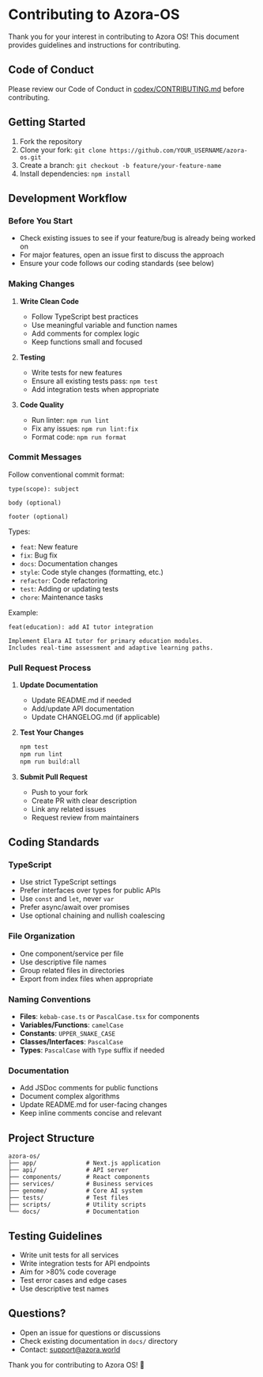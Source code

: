 # Contributing to Azora-OS

Thank you for your interest in contributing to Azora OS! This document provides guidelines and instructions for contributing.

## Code of Conduct

Please review our Code of Conduct in [codex/CONTRIBUTING.md](codex/CONTRIBUTING.md) before contributing.

## Getting Started

1. Fork the repository
2. Clone your fork: `git clone https://github.com/YOUR_USERNAME/azora-os.git`
3. Create a branch: `git checkout -b feature/your-feature-name`
4. Install dependencies: `npm install`

## Development Workflow

### Before You Start

- Check existing issues to see if your feature/bug is already being worked on
- For major features, open an issue first to discuss the approach
- Ensure your code follows our coding standards (see below)

### Making Changes

1. **Write Clean Code**
   - Follow TypeScript best practices
   - Use meaningful variable and function names
   - Add comments for complex logic
   - Keep functions small and focused

2. **Testing**
   - Write tests for new features
   - Ensure all existing tests pass: `npm test`
   - Add integration tests when appropriate

3. **Code Quality**
   - Run linter: `npm run lint`
   - Fix any issues: `npm run lint:fix`
   - Format code: `npm run format`

### Commit Messages

Follow conventional commit format:

```
type(scope): subject

body (optional)

footer (optional)
```

Types:
- `feat`: New feature
- `fix`: Bug fix
- `docs`: Documentation changes
- `style`: Code style changes (formatting, etc.)
- `refactor`: Code refactoring
- `test`: Adding or updating tests
- `chore`: Maintenance tasks

Example:
```
feat(education): add AI tutor integration

Implement Elara AI tutor for primary education modules.
Includes real-time assessment and adaptive learning paths.
```

### Pull Request Process

1. **Update Documentation**
   - Update README.md if needed
   - Add/update API documentation
   - Update CHANGELOG.md (if applicable)

2. **Test Your Changes**
   ```bash
   npm test
   npm run lint
   npm run build:all
   ```

3. **Submit Pull Request**
   - Push to your fork
   - Create PR with clear description
   - Link any related issues
   - Request review from maintainers

## Coding Standards

### TypeScript

- Use strict TypeScript settings
- Prefer interfaces over types for public APIs
- Use `const` and `let`, never `var`
- Prefer async/await over promises
- Use optional chaining and nullish coalescing

### File Organization

- One component/service per file
- Use descriptive file names
- Group related files in directories
- Export from index files when appropriate

### Naming Conventions

- **Files**: `kebab-case.ts` or `PascalCase.tsx` for components
- **Variables/Functions**: `camelCase`
- **Constants**: `UPPER_SNAKE_CASE`
- **Classes/Interfaces**: `PascalCase`
- **Types**: `PascalCase` with `Type` suffix if needed

### Documentation

- Add JSDoc comments for public functions
- Document complex algorithms
- Update README.md for user-facing changes
- Keep inline comments concise and relevant

## Project Structure

```
azora-os/
├── app/              # Next.js application
├── api/              # API server
├── components/       # React components
├── services/         # Business services
├── genome/           # Core AI system
├── tests/            # Test files
├── scripts/          # Utility scripts
└── docs/             # Documentation
```

## Testing Guidelines

- Write unit tests for all services
- Write integration tests for API endpoints
- Aim for >80% code coverage
- Test error cases and edge cases
- Use descriptive test names

## Questions?

- Open an issue for questions or discussions
- Check existing documentation in `docs/` directory
- Contact: support@azora.world

Thank you for contributing to Azora OS! 🚀

